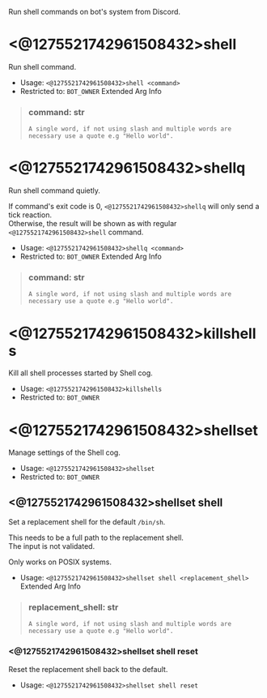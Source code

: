 Run shell commands on bot's system from Discord.

# <@1275521742961508432>shell
Run shell command.<br/>
 - Usage: `<@1275521742961508432>shell <command>`
 - Restricted to: `BOT_OWNER`
Extended Arg Info
> ### command: str
> ```
> A single word, if not using slash and multiple words are necessary use a quote e.g "Hello world".
> ```
# <@1275521742961508432>shellq
Run shell command quietly.<br/>

If command's exit code is 0, `<@1275521742961508432>shellq` will only send a tick reaction.<br/>
Otherwise, the result will be shown as with regular `<@1275521742961508432>shell` command.<br/>
 - Usage: `<@1275521742961508432>shellq <command>`
 - Restricted to: `BOT_OWNER`
Extended Arg Info
> ### command: str
> ```
> A single word, if not using slash and multiple words are necessary use a quote e.g "Hello world".
> ```
# <@1275521742961508432>killshells
Kill all shell processes started by Shell cog.<br/>
 - Usage: `<@1275521742961508432>killshells`
 - Restricted to: `BOT_OWNER`
# <@1275521742961508432>shellset
Manage settings of the Shell cog.<br/>
 - Usage: `<@1275521742961508432>shellset`
 - Restricted to: `BOT_OWNER`
## <@1275521742961508432>shellset shell
Set a replacement shell for the default ``/bin/sh``.<br/>

This needs to be a full path to the replacement shell.<br/>
The input is not validated.<br/>

Only works on POSIX systems.<br/>
 - Usage: `<@1275521742961508432>shellset shell <replacement_shell>`
Extended Arg Info
> ### replacement_shell: str
> ```
> A single word, if not using slash and multiple words are necessary use a quote e.g "Hello world".
> ```
### <@1275521742961508432>shellset shell reset
Reset the replacement shell back to the default.<br/>
 - Usage: `<@1275521742961508432>shellset shell reset`
